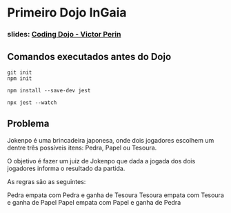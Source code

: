 # Primeiro Dojo InGaia

### slides: [Coding Dojo - Victor Perin](http://slides.com/victorperin/coding-dojo-ingaia)


## Comandos executados antes do Dojo
```
git init
npm init

npm install --save-dev jest

npx jest --watch
```


## Problema
Jokenpo é uma brincadeira japonesa, onde dois jogadores escolhem um dentre três possíveis itens: Pedra, Papel ou Tesoura.

O objetivo é fazer um juiz de Jokenpo que dada a jogada dos dois jogadores informa o resultado da partida.

As regras são as seguintes:

   Pedra empata com Pedra e ganha de Tesoura
   Tesoura empata com Tesoura e ganha de Papel
   Papel empata com Papel e ganha de Pedra
